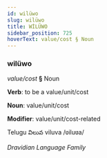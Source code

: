 ```yaml
---
id: wilüwo
slug: wilüwo
title: WİLÜWO
sidebar_position: 725
hoverText: value/cost § Noun
---
```


### wilüwo

*value/cost* **§** Noun

**Verb**: to be a value/unit/cost

**Noun**: value/unit/cost

**Modifier**: value/unit/cost-related

Telugu విలువ viluva /ʋiluʋa/

*Dravidian Language Family*